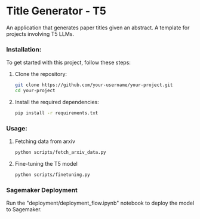 # Title Generator - T5 
An application that generates paper titles given an abstract. A template for projects involving T5 LLMs. 

### Installation:

To get started with this project, follow these steps:

1. Clone the repository:

   ```bash
   git clone https://github.com/your-username/your-project.git
   cd your-project
   ```

2. Install the required dependencies:

   ```bash
   pip install -r requirements.txt
   ```

### Usage:

1. Fetching data from arxiv
    ```bash
    python scripts/fetch_arxiv_data.py
    ```

2. Fine-tuning the T5 model
    ```bash
    python scripts/finetuning.py
    ```

### Sagemaker Deployment

Run the "deployment/deployment_flow.ipynb" notebook to deploy the model to Sagemaker. 


